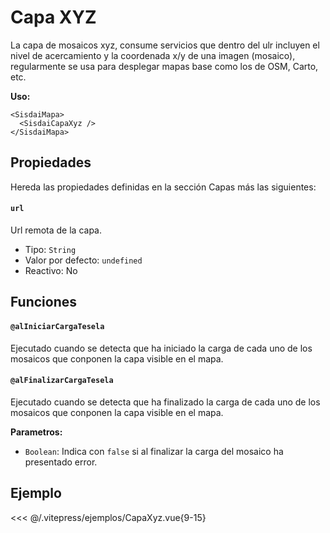 <script setup>
import CapaXyz from "./../.vitepress/ejemplos/CapaXyz.vue";
</script>

# Capa XYZ

La capa de mosaicos xyz, consume servicios que dentro del ulr incluyen el nivel de acercamiento y la coordenada x/y de una imagen (mosaico), regularmente se usa para desplegar mapas base como los de OSM, Carto, etc.

**Uso:**

```html{2}
<SisdaiMapa>
  <SisdaiCapaXyz />
</SisdaiMapa>
```

## Propiedades

Hereda las propiedades definidas en la sección Capas más las siguientes:

<!-- #### `acercamientoMaximo`

Nivel de acercamiento máximo.

- Tipo: `Number`
- Valor por defecto: `undefined`
- Reactivo: No

#### `acercamientoMinimo`

Nivel de acercamiento mínimo.

- Tipo: `Number`
- Valor por defecto: `undefined`
- Reactivo: No -->

#### `url`

Url remota de la capa.

- Tipo: `String`
- Valor por defecto: `undefined`
- Reactivo: No

## Funciones

#### `@alIniciarCargaTesela`

Ejecutado cuando se detecta que ha iniciado la carga de cada uno de los mosaicos que conponen la capa visible en el mapa.

#### `@alFinalizarCargaTesela`

Ejecutado cuando se detecta que ha finalizado la carga de cada uno de los mosaicos que conponen la capa visible en el mapa.

**Parametros:**

- `Boolean`: Indica con `false` si al finalizar la carga del mosaico ha presentado error.

## Ejemplo

<CapaXyz />

<<< @/.vitepress/ejemplos/CapaXyz.vue{9-15}
